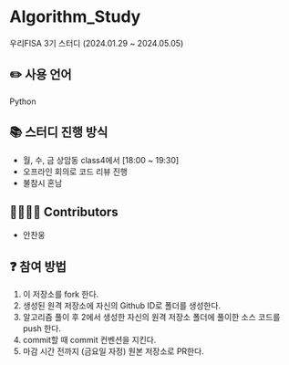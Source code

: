 # Algorithm_Study
우리FISA 3기 스터디 (2024.01.29 ~ 2024.05.05)

## ✏️ 사용 언어
Python

## 📚 스터디 진행 방식
- 월, 수, 금 상암동 class4에서 [18:00 ~ 19:30]
- 오프라인 회의로 코드 리뷰 진행
- 불참시 혼남

## 👨‍👩‍👧‍👦 Contributors
- 안찬웅

## ❓ 참여 방법
1. 이 저장소를 fork 한다.
2. 생성된 원격 저장소에 자신의 Github ID로 폴더를 생성한다.
3. 알고리즘 풀이 후 2에서 생성한 자신의 원격 저장소 폴더에 풀이한 소스 코드를 push 한다.
4. commit할 때 commit 컨벤션을 지킨다.
5. 마감 시간 전까지 (금요일 자정) 원본 저장소로 PR한다.
